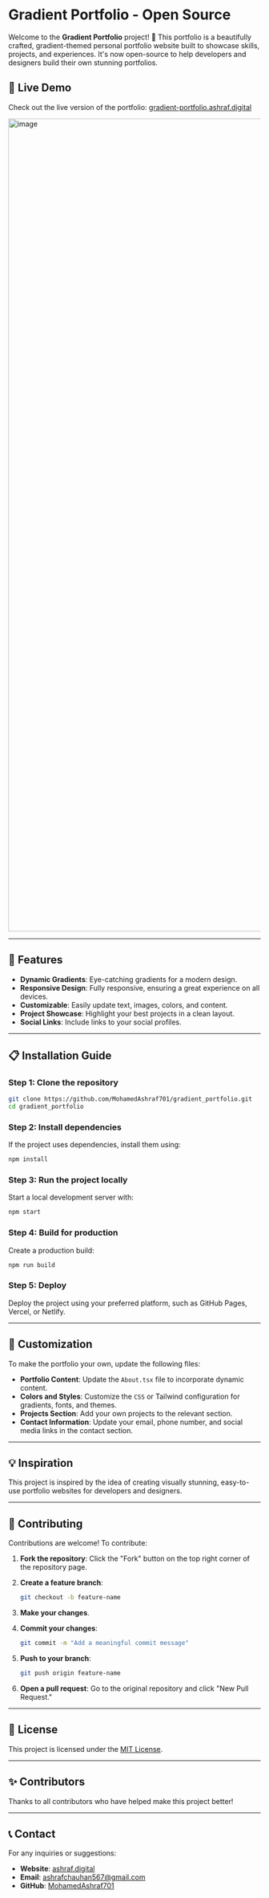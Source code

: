 # Gradient Portfolio - Open Source

Welcome to the **Gradient Portfolio** project! 🎨 This portfolio is a beautifully crafted, gradient-themed personal portfolio website built to showcase skills, projects, and experiences. It's now open-source to help developers and designers build their own stunning portfolios.

## 🌟 Live Demo

Check out the live version of the portfolio: [gradient-portfolio.ashraf.digital](https://gradient-portfolio.ashraf.digital/)

<img width="1620" alt="image" src="https://github.com/user-attachments/assets/5bc556e6-90cb-4a80-ba2d-e1647ca18c98">

---

## 🚀 Features

- **Dynamic Gradients**: Eye-catching gradients for a modern design.
- **Responsive Design**: Fully responsive, ensuring a great experience on all devices.
- **Customizable**: Easily update text, images, colors, and content.
- **Project Showcase**: Highlight your best projects in a clean layout.
- **Social Links**: Include links to your social profiles.

---

## 📋 Installation Guide

### Step 1: Clone the repository
```bash
git clone https://github.com/MohamedAshraf701/gradient_portfolio.git
cd gradient_portfolio
```

### Step 2: Install dependencies
If the project uses dependencies, install them using:
```bash
npm install
```

### Step 3: Run the project locally
Start a local development server with:
```bash
npm start
```

### Step 4: Build for production
Create a production build:
```bash
npm run build
```

### Step 5: Deploy
Deploy the project using your preferred platform, such as GitHub Pages, Vercel, or Netlify.

---

## 🔧 Customization

To make the portfolio your own, update the following files:

- **Portfolio Content**: Update the `About.tsx` file to incorporate dynamic content.
- **Colors and Styles**: Customize the `CSS` or Tailwind configuration for gradients, fonts, and themes.
- **Projects Section**: Add your own projects to the relevant section.
- **Contact Information**: Update your email, phone number, and social media links in the contact section.

---

## 💡 Inspiration

This project is inspired by the idea of creating visually stunning, easy-to-use portfolio websites for developers and designers.

---

## 🤝 Contributing

Contributions are welcome! To contribute:

1. **Fork the repository**:
   Click the "Fork" button on the top right corner of the repository page.

2. **Create a feature branch**:
   ```bash
   git checkout -b feature-name
   ```

3. **Make your changes**.

4. **Commit your changes**:
   ```bash
   git commit -m "Add a meaningful commit message"
   ```

5. **Push to your branch**:
   ```bash
   git push origin feature-name
   ```

6. **Open a pull request**:
   Go to the original repository and click "New Pull Request."

---

## 📜 License

This project is licensed under the [MIT License](LICENSE).

---

## ✨ Contributors

Thanks to all contributors who have helped make this project better!

---

## 📞 Contact

For any inquiries or suggestions:

- **Website**: [ashraf.digital](https://ashraf.digital)
- **Email**: [ashrafchauhan567@gmail.com](mailto:ashrafchauhan567@gmail.com)
- **GitHub**: [MohamedAshraf701](https://github.com/MohamedAshraf701)
